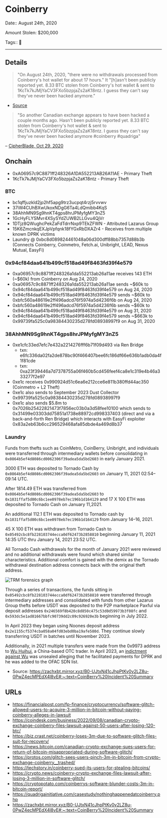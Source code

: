 # Coinberry

Date:: August 24th, 2020

Amount Stolen: $200,000

Tags:: 🔑

---

## Details
  
> "On August 24th, 2020, "there were no withdrawals processed from Coinberry's hot wallet for about 17 hours." It "[h]asn't been publicly reported yet. 8.33 BTC stolen from Coinberry's hot wallet & sent to 1KcTk7kJMjYaCV3FXo5bzpjaZs2aK18ntz. I guess they can't say they've never been hacked anymore."

- [Source](https://quadrigainitiative.com/casestudy/nothinghappenedatcoinberry.php)

> "So another Canadian exchange appears to have been hacked a couple months ago. Hasn't been publicly reported yet. 8.33 BTC stolen from Coinberry's hot wallet & sent to 1KcTk7kJMjYaCV3FXo5bzpjaZs2aK18ntz. I guess they can't say they've never been hacked anymore #coinberry #quadriga"

– [CipherBlade, Oct 29, 2020](https://twitter.com/cipher_blade/status/1321862599433089025)





## Onchain

- 0xA06957c9C8871ff248326A1DA552213AB26A11AE - Primary Theft
- 1KcTk7kJMjYaCV3FXo5bzpjaZs2aK18ntz - Primary Theft


### BTC

- bc1qffjuzkld2jp2hf5apg9trz3ucpqt4rzj5rvvwv
- 37iW4CUhBXwUkoxNDgG6Ta4LdQmibb4KqS
- 38AhhMN9Sg9hnKT4gps8hrJPMyfgMY3nZ5
- 1GcHyFLYSMvr4XSySYdZUWB2LLGvu4QjVr
- 1DTjz8QWughcPekZaFdTdrrNxp9TEkZFWN - Attributed Lazarus Group
- 15K6ZmcnkqEXJpVpfqnk18fYGxRbDXAZr4 - Receives from multiple known DPRK victims
- Laundry @ 0xbc8d089824461048a06d300dff88bb7357d88b3b (Connects Coinberry, Coinmetro, Fetch.ai, Unibright, LEAD, Nexus Mutual, EasyFi)


### 0x94cf84daa641b499cf518ad49f8463fd39f4e579
- 0xa06957c9c8871ff248326a1da552213ab26a11ae receives 143 ETH (~$60k) from Coinberry on Aug 24, 2020
- 0xa06957c9c8871ff248326a1da552213ab26a11ae sends ~$60k to 0x94cf84daa641b499cf518ad49f8463fd39f4e579 on Aug 24, 2020
- 0x94cf84daa641b499cf518ad49f8463fd39f4e579 sends ~$60k to 0xbfc560a48619e2ff496adcd76f5974a5d4236f6b on Aug 24, 2020
- 0xbfc560a48619e2ff496adcd76f5974a5d4236f6b sends ~$60k to 0x94cf84daa641b499cf518ad49f8463fd39f4e579 on Aug 31, 2020
- 0x94cf84daa641b499cf518ad49f8463fd39f4e579 sends ~$663k to 0x99739fa525c0a98384430235d278fd08938997f9 on Aug 31, 2020


### 38AhhMN9Sg9hnKT4gps8hrJPMyfgMY3nZ5
- 0xe1cfc33ed7efc7e432a2214276fff6b71f09d493 via Ren Bridge
    - txn: e6fc336da02fa2de878bc90f466407bee6fc186df66e636b1adb0da4f1f81cde
    - txn: 0xa23f39446a7d7378755a06f460b5cd456feef4ca8e1c319e4b46a333277f2e97
- 0xe1c receives 0x990924d51c6ea6e212cce6e811b380ffd44ac350 (Coinmetro + L2 Theft)
- 0xe1c also sends to September 2023 Dust Collector 0x99739fa525c0a98384430235d278fd08938997f9
- 0xe1c also sends $5.8m to 0x7026b25422821473f7856ec03b0a3d58fee10100 which sends to 0x31499e03303dd75851a1738e88972cd998337403 (direct and via a back-and-forth Ren Bridge) which interacts with EasyFi exploiter 0x83a2eb63b6cc296529468afa85dbde4a469d8b37



### Laundry

Funds from thefts such as CoinMetro, CoinBerry, Unibright, and individuals were transferred through intermediary wallets before consolidating in `0x0864b5ef4d8086cd0062306f39adea5da5bd2603` in early January 2021.

3000 ETH was deposited to Tornado Cash by `0x0864b5ef4d8086cd0062306f39adea5da5bd2603` on January 11, 2021 02:54–09:14 UTC.

After 1814.49 ETH was transferred from `0x0864b5ef4d8086cd0062306f39adea5da5bd2603` to `0x1031ffaf5d00c6bc1ee0978eb7ec196b1d164129` and 17 X 100 ETH was deposited to Tornado Cash on January 11,2021.

An additional 112.1 ETH was deposited to Tornado cash by `0x1031ffaf5d00c6bc1ee0978eb7ec196b1d164129` from January 14–16, 2021.

45 X 100 ETH was withdrawn from Tornado Cash to `0x05492cbc8fb228103744ecca0df62473b2858810` beginning January 11, 2021 14:35 UTC thru January 14, 2021 23:52 UTC.

All Tornado Cash withdrawals for the month of January 2021 were reviewed and no additional withdrawals were found which shared similar characteristics. Additional comfort is gained with the demix as the Tornado withdrawal destination address connects back with the original theft address.

![TRM forensics graph](https://zachxbt.mirror.xyz/_next/image?url=https%3A%2F%2Fimages.mirror-media.xyz%2Fpublication-images%2FmDZpreD7D-Brv2SeNgSKi.png&w=3840&q=75)

Through a series of transactions, the funds sitting in `0x05492cbc8fb228103744ecca0df62473b2858810` were transferred through intermediary addresses and consolidated with funds from other Lazarus Group thefts before USDT was deposited to the P2P marketplace Paxful via deposit addresses `0x246569f8b420c8d850c475c53d0d59973b3f08fc` and `0x593dc5e1ad81667bbfc90739dd2c09c926920e3b` beginning in July 2022. 

In April 2023 they began using Noones deposit address `0x2e1155cf5374cba058a04fd03ebd0ba19afe580d`. They continue slowly transferring USDT in batches until November 2023.

Additionally, in 2021 multiple transfers were made from the 0x9973 address to [Wu Huihui](https://sanctionssearch.ofac.treas.gov/Details.aspx?id=42496), a China-based OTC trader. In April 2023, an [indictment against Wu](https://www.justice.gov/opa/pr/north-korean-foreign-trade-bank-representative-charged-crypto-laundering-conspiracies) was unsealed alleging that he facilitated payments for DPRK and he was added to the OFAC SDN list.

- Source: https://zachxbt.mirror.xyz/B0-UJtxN41cJhpPtKv0v2LZ8u-0PwZ4ecMPEdX4l8vE#:~:text=CoinBerry%20Incident%20Summary


## URLs

- https://financialpost.com/fp-finance/cryptocurrency/software-glitch-allowed-users-to-acquire-3-million-in-bitcoin-without-paying-coinberry-alleges-in-lawsuit
- https://coindesk.com/business/2022/09/08/canadian-crypto-exchange-coinberry-files-lawsuit-against-50-users-after-losing-120-btc/
- https://biz.crast.net/coinberry-loses-3m-due-to-software-glitch-files-suit-for-recovery/
- https://news.bitcoin.com/canadian-crypto-exchange-sues-users-for-return-of-bitcoin-misappropriated-during-software-glitch/
- https://protos.com/glitch-sees-users-pinch-3m-in-bitcoin-from-crypto-exchange-coinberry__trashed/
- https://techstory.in/coinberry-sued-its-users-for-stealing-bitcoins/
- https://crypto.news/coinberry-crypto-exchange-files-lawsuit-after-losing-3-million-in-software-glitch/
- https://cryptopotato.com/coinberrys-software-blunder-costs-3m-in-bitcoin-report/
- https://quadrigainitiative.com/casestudy/nothinghappenedatcoinberry.php
- https://zachxbt.mirror.xyz/B0-UJtxN41cJhpPtKv0v2LZ8u-0PwZ4ecMPEdX4l8vE#:~:text=CoinBerry%20Incident%20Summary